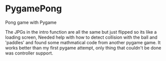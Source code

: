 # PygamePong
Pong game with Pygame 


The JPGs in the intro function are all the same but just flipped so its like a loading screen, Needed help with how to detect collision with the ball and 'paddles' and found some mathmatical code from another pygame game. It works better than my first pygame attempt, only thing that couldn't be done was controller support. 
